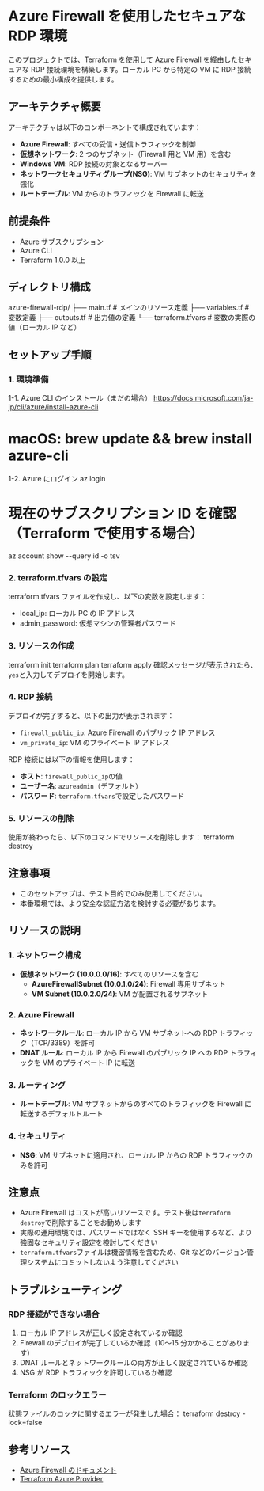 # Azure Firewall を使用したセキュアな RDP 環境

このプロジェクトでは、Terraform を使用して Azure Firewall を経由したセキュアな RDP 接続環境を構築します。ローカル PC から特定の VM に RDP 接続するための最小構成を提供します。

## アーキテクチャ概要

アーキテクチャは以下のコンポーネントで構成されています：

- **Azure Firewall**: すべての受信・送信トラフィックを制御
- **仮想ネットワーク**: 2 つのサブネット（Firewall 用と VM 用）を含む
- **Windows VM**: RDP 接続の対象となるサーバー
- **ネットワークセキュリティグループ(NSG)**: VM サブネットのセキュリティを強化
- **ルートテーブル**: VM からのトラフィックを Firewall に転送

## 前提条件

- Azure サブスクリプション
- Azure CLI
- Terraform 1.0.0 以上

## ディレクトリ構成

azure-firewall-rdp/
├── main.tf # メインのリソース定義
├── variables.tf # 変数定義
├── outputs.tf # 出力値の定義
└── terraform.tfvars # 変数の実際の値（ローカル IP など）

## セットアップ手順

### 1. 環境準備

1-1. Azure CLI のインストール（まだの場合）
https://docs.microsoft.com/ja-jp/cli/azure/install-azure-cli

# macOS: brew update && brew install azure-cli

1-2. Azure にログイン
az login

# 現在のサブスクリプション ID を確認（Terraform で使用する場合）

az account show --query id -o tsv

### 2. terraform.tfvars の設定

terraform.tfvars ファイルを作成し、以下の変数を設定します：

- local_ip: ローカル PC の IP アドレス
- admin_password: 仮想マシンの管理者パスワード

### 3. リソースの作成

terraform init
terraform plan
terraform apply
確認メッセージが表示されたら、`yes`と入力してデプロイを開始します。

### 4. RDP 接続

デプロイが完了すると、以下の出力が表示されます：

- `firewall_public_ip`: Azure Firewall のパブリック IP アドレス
- `vm_private_ip`: VM のプライベート IP アドレス

RDP 接続には以下の情報を使用します：

- **ホスト**: `firewall_public_ip`の値
- **ユーザー名**: `azureadmin`（デフォルト）
- **パスワード**: `terraform.tfvars`で設定したパスワード

### 5. リソースの削除

使用が終わったら、以下のコマンドでリソースを削除します：
terraform destroy

## 注意事項

- このセットアップは、テスト目的でのみ使用してください。
- 本番環境では、より安全な認証方法を検討する必要があります。

## リソースの説明

### 1. ネットワーク構成

- **仮想ネットワーク (10.0.0.0/16)**: すべてのリソースを含む
  - **AzureFirewallSubnet (10.0.1.0/24)**: Firewall 専用サブネット
  - **VM Subnet (10.0.2.0/24)**: VM が配置されるサブネット

### 2. Azure Firewall

- **ネットワークルール**: ローカル IP から VM サブネットへの RDP トラフィック（TCP/3389）を許可
- **DNAT ルール**: ローカル IP から Firewall のパブリック IP への RDP トラフィックを VM のプライベート IP に転送

### 3. ルーティング

- **ルートテーブル**: VM サブネットからのすべてのトラフィックを Firewall に転送するデフォルトルート

### 4. セキュリティ

- **NSG**: VM サブネットに適用され、ローカル IP からの RDP トラフィックのみを許可

## 注意点

- Azure Firewall はコストが高いリソースです。テスト後は`terraform destroy`で削除することをお勧めします
- 実際の運用環境では、パスワードではなく SSH キーを使用するなど、より強固なセキュリティ設定を検討してください
- `terraform.tfvars`ファイルは機密情報を含むため、Git などのバージョン管理システムにコミットしないよう注意してください

## トラブルシューティング

### RDP 接続ができない場合

1. ローカル IP アドレスが正しく設定されているか確認
2. Firewall のデプロイが完了しているか確認（10〜15 分かかることがあります）
3. DNAT ルールとネットワークルールの両方が正しく設定されているか確認
4. NSG が RDP トラフィックを許可しているか確認

### Terraform のロックエラー

状態ファイルのロックに関するエラーが発生した場合：
terraform destroy -lock=false

## 参考リソース

- [Azure Firewall のドキュメント](https://docs.microsoft.com/ja-jp/azure/firewall/)
- [Terraform Azure Provider](https://registry.terraform.io/providers/hashicorp/azurerm/latest/docs)
